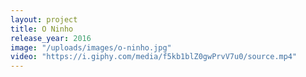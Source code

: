 ```yaml
---
layout: project
title: O Ninho
release_year: 2016
image: "/uploads/images/o-ninho.jpg"
video: "https://i.giphy.com/media/f5kb1blZ0gwPrvV7u0/source.mp4"
---
```

